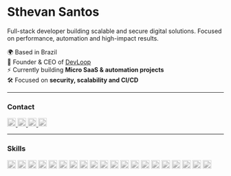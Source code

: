 # Sthevan Santos

Full-stack developer building scalable and secure digital solutions. Focused on performance, automation and high-impact results.

🌍 Based in Brazil  
🚀 Founder & CEO of [DevLoop](https://wa.me/5527988772784)  
⚡ Currently building **Micro SaaS & automation projects**  
🛠️ Focused on **security, scalability and CI/CD**  

---

### Contact

<p align="left">
  <a href="mailto:sthevan.ssantos@gmail.com">
    <img src="https://cdn.jsdelivr.net/gh/devicons/devicon/icons/google/google-original.svg" width="20" height="20" alt="E-mail" style="filter: grayscale(100%); opacity:0.7;"/>
  </a>
  <a href="https://www.linkedin.com/in/sthevan-santos-88a486286">
    <img src="https://cdn.jsdelivr.net/gh/devicons/devicon/icons/linkedin/linkedin-original.svg" width="20" height="20" alt="LinkedIn" style="filter: grayscale(100%); opacity:0.7;"/>
  </a>
  <a href="https://wa.me/5527988772784">
    <img src="https://cdn-icons-png.flaticon.com/512/733/733585.png" width="20" height="20" alt="WhatsApp" style="filter: grayscale(100%); opacity:0.7;"/>
  </a>
  <a href="https://github.com/sthevan027">
    <img src="https://cdn.jsdelivr.net/gh/devicons/devicon/icons/github/github-original.svg" width="20" height="20" alt="GitHub" style="filter: grayscale(100%); opacity:0.7;"/>
  </a>
</p>

---

### Skills
<p align="left">
  <!-- Linguagens -->
  <img src="https://cdn.jsdelivr.net/gh/devicons/devicon/icons/javascript/javascript-plain.svg" width="20" height="20" alt="JavaScript" style="filter: grayscale(100%); opacity:0.7;"/>
  <img src="https://cdn.jsdelivr.net/gh/devicons/devicon/icons/typescript/typescript-plain.svg" width="20" height="20" alt="TypeScript" style="filter: grayscale(100%); opacity:0.7;"/>
  <img src="https://cdn.jsdelivr.net/gh/devicons/devicon/icons/python/python-plain.svg" width="20" height="20" alt="Python" style="filter: grayscale(100%); opacity:0.7;"/>
  <img src="https://cdn.jsdelivr.net/gh/devicons/devicon/icons/java/java-plain.svg" width="20" height="20" alt="Java" style="filter: grayscale(100%); opacity:0.7;"/>
  <img src="https://cdn.jsdelivr.net/gh/devicons/devicon/icons/php/php-plain.svg" width="20" height="20" alt="PHP" style="filter: grayscale(100%); opacity:0.7;"/>

  <!-- Frontend -->
  <img src="https://cdn.jsdelivr.net/gh/devicons/devicon/icons/react/react-original.svg" width="20" height="20" alt="React" style="filter: grayscale(100%); opacity:0.7;"/>
  <img src="https://cdn.jsdelivr.net/gh/devicons/devicon/icons/nextjs/nextjs-original.svg" width="20" height="20" alt="Next.js" style="filter: grayscale(100%); opacity:0.7;"/>
  <img src="https://cdn.jsdelivr.net/gh/devicons/devicon/icons/angularjs/angularjs-plain.svg" width="20" height="20" alt="Angular" style="filter: grayscale(100%); opacity:0.7;"/>
  <img src="https://cdn.jsdelivr.net/gh/devicons/devicon/icons/vuejs/vuejs-plain.svg" width="20" height="20" alt="Vue.js" style="filter: grayscale(100%); opacity:0.7;"/>
  <img src="https://cdn.jsdelivr.net/gh/devicons/devicon/icons/html5/html5-plain.svg" width="20" height="20" alt="HTML5" style="filter: grayscale(100%); opacity:0.7;"/>
  <img src="https://cdn.jsdelivr.net/gh/devicons/devicon/icons/css3/css3-plain.svg" width="20" height="20" alt="CSS3" style="filter: grayscale(100%); opacity:0.7;"/>

  <!-- Backend -->
  <img src="https://cdn.jsdelivr.net/gh/devicons/devicon/icons/nodejs/nodejs-plain.svg" width="20" height="20" alt="Node.js" style="filter: grayscale(100%); opacity:0.7;"/>
  <img src="https://cdn.jsdelivr.net/gh/devicons/devicon/icons/express/express-original.svg" width="20" height="20" alt="Express" style="filter: grayscale(100%); opacity:0.7;"/>
  <img src="https://cdn.jsdelivr.net/gh/devicons/devicon/icons/prisma/prisma-original.svg" width="20" height="20" alt="Prisma" style="filter: grayscale(100%); opacity:0.7;"/>

  <!-- Databases -->
  <img src="https://cdn.jsdelivr.net/gh/devicons/devicon/icons/mongodb/mongodb-plain.svg" width="20" height="20" alt="MongoDB" style="filter: grayscale(100%); opacity:0.7;"/>
  <img src="https://cdn.jsdelivr.net/gh/devicons/devicon/icons/postgresql/postgresql-plain.svg" width="20" height="20" alt="PostgreSQL" style="filter: grayscale(100%); opacity:0.7;"/>
  <img src="https://cdn.jsdelivr.net/gh/devicons/devicon/icons/sqlite/sqlite-original.svg" width="20" height="20" alt="SQLite" style="filter: grayscale(100%); opacity:0.7;"/>
  <img src="https://cdn.jsdelivr.net/gh/devicons/devicon/icons/firebase/firebase-plain.svg" width="20" height="20" alt="Firebase" style="filter: grayscale(100%); opacity:0.7;"/>

  <!-- Infra & Tools -->
  <img src="https://cdn.jsdelivr.net/gh/devicons/devicon/icons/docker/docker-plain.svg" width="20" height="20" alt="Docker" style="filter: grayscale(100%); opacity:0.7;"/>
  <img src="https://cdn.jsdelivr.net/gh/devicons/devicon/icons/github/github-original.svg" width="20" height="20" alt="GitHub" style="filter: grayscale(100%); opacity:0.7;"/>
</p>
